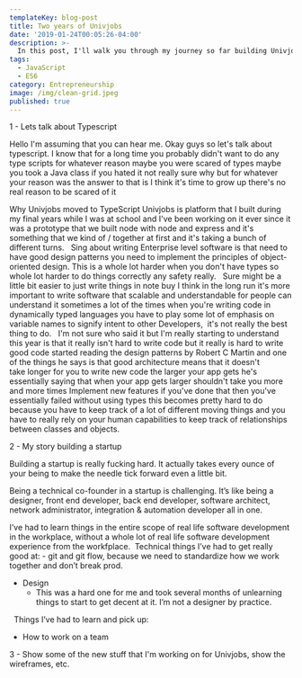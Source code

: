 ```yaml
---
templateKey: blog-post
title: Two years of Univjobs
date: '2019-01-24T00:05:26-04:00'
description: >-
  In this post, I'll walk you through my journey so far building Univjobs. It's been... well, hmm. I guess it's been (to use one of the few fancy words I know), ineffable :) Yeah, I finally got to say that word. 
tags:
  - JavaScript
  - ES6
category: Entrepreneurship
image: /img/clean-grid.jpeg
published: true
---
```


1 - Lets talk about Typescript

Hello I'm assuming that you can hear me.
Okay guys so let's talk about typescript. I know that for a long time you probably didn't want to do any type scripts for whatever reason maybe you were scared of types maybe you took a Java class if you hated it not really sure why but for whatever your reason was the answer to that is I think it's time to grow up there's no real reason to be scared of it

Why Univjobs moved to TypeScript
Univjobs is platform that I built during my final years while I was at school and I've been working on it ever since it was a prototype that we built node with node and express and it's something that we kind of / together at first and it's taking a bunch of different turns.
 
Sing about writing Enterprise level software is that need to have good design patterns you need to implement the principles of object-oriented design. This is a whole lot harder when you don't have types so whole lot harder to do things correctly any safety really.
 
Sure might be a little bit easier to just write things in note buy I think in the long run it's more important to write software that scalable and understandable for people can understand it sometimes a lot of the times when you're writing code in dynamically typed languages you have to play some lot of emphasis on variable names to signify intent to other Developers,  it's not really the best thing to do.
 
I'm not sure who said it but I'm really starting to understand this year is that it really isn't hard to write code but it really is hard to write good code started reading the design patterns by Robert C Martin and one of the things he says is that good architecture means that it doesn't take longer for you to write new code the larger your app gets he's essentially saying that when your app gets larger shouldn't take you more and more times Implement new features if you've done that then you've essentially failed without using types this becomes pretty hard to do because you have to keep track of a lot of different moving things and you have to really rely on your human capabilities to keep track of relationships between classes and objects.


2 - My story building a startup

Building a startup is really fucking hard. It actually takes every ounce of your being to make the needle tick forward even a little bit.

Being a technical co-founder in a startup is challenging. It’s like being a designer, front end developer, back end developer, software architect, network administrator, integration & automation developer all in one. 

I’ve had to learn things in the entire scope of real life software development in the workplace, without a whole lot of real life software development experience from the workfplace.  Technical things I’ve had to get really good at:
	- git and git flow, because we need to standardize how we work together and don’t break prod.
- Design
    - This was a hard one for me and took several months of unlearning things to start to get decent at it. I’m not a designer by practice.

  Things I’ve had to learn and pick up:
- How to work on a team


3 - Show some of the new stuff that I'm working on for Univjobs, show the wireframes, etc.

